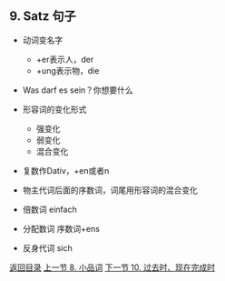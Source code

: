 ## 9. Satz 句子

* 动词变名字
  * +er表示人，der
  * +ung表示物，die

* Was darf es sein？你想要什么
* 形容词的变化形式
  * 强变化
  * 弱变化
  * 混合变化

- 复数作Dativ，+en或者n


- 物主代词后面的序数词，词尾用形容词的混合变化
- 倍数词 einfach
- 分配数词 序数词+ens
- 反身代词 sich




[返回目录](../README.md) [上一节 8. 小品词](8-小品词.md) [下一节 10. 过去时、现在完成时](10-现在完成时.md)
